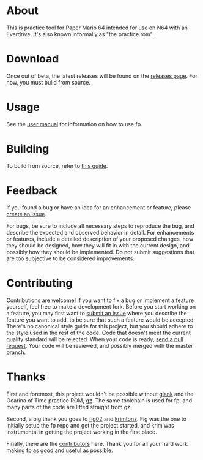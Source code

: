 # About
This is practice tool for Paper Mario 64 intended for use on N64 with an Everdrive. It's also known informally as "the practice rom".

# Download
Once out of beta, the latest releases will be found on the [releases page](https://github.com/jcog/fp/releases). For now, you must build from source.

# Usage
See the [user manual](https://github.com/JCog/fp/blob/master/USAGE.md) for information on how to use fp.

# Building
To build from source, refer to [this guide](https://github.com/jcog/fp/blob/master/setup.md).  

# Feedback
If you found a bug or have an idea for an enhancement or feature, please [create an issue](https://github.com/JCog/fp/issues).

For bugs, be sure to include all necessary steps to reproduce the bug, and describe the expected and observed behavior in detail. For enhancements or features, include a detailed description of your proposed changes, how they should be designed, how they will fit in with the current design, and possibly how they should be implemented. Do not submit suggestions that are too subjective to be considered improvements.

# Contributing
Contributions are welcome! If you want to fix a bug or implement a feature yourself, feel free to make a development fork. Before you start working on a feature, you may first want to [submit an issue](https://github.com/JCog/fp/issues) where you describe the feature you want to add, to be sure that such a feature would be accepted. There's no canonical style guide for this project, but you should adhere to the style used in the rest of the code. Code that doesn't meet the current quality standard will be rejected. When your code is ready, [send a pull request](https://github.com/JCog/fp/pulls). Your code will be reviewed, and possibly merged with the master branch.

# Thanks
First and foremost, this project wouldn't be possible without [glank](https://github.com/glankk) and the Ocarina of Time practice ROM, [gz](https://github.com/glankk/gz). The same toolchain is used for fp, and many parts of the code are lifted straight from gz.

Second, a big thank you goes to [fig02](https://github.com/fig02) and [krimtonz](https://github.com/krimtonz). Fig was the one to initially setup the fp repo and get the project started, and krim was instrumental in getting the project working in the first place.

Finally, there are the [contributors](https://github.com/JCog/fp/graphs/contributors) here. Thank you for all your hard work making fp as good and useful as possible.
